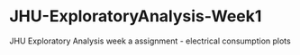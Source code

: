 # JHU-ExploratoryAnalysis-Week1
JHU Exploratory Analysis week a assignment - electrical consumption plots
